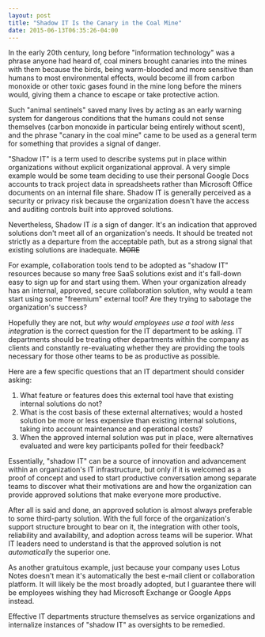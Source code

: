 ```yaml
---
layout: post
title: "Shadow IT Is the Canary in the Coal Mine"
date: 2015-06-13T06:35:26-04:00
---
```


In the early 20th century, long before "information technology" was a phrase
anyone had heard of, coal miners brought canaries into the mines with them
because the birds, being warm-blooded and more sensitive than humans to most
environmental effects, would become ill from carbon monoxide or other toxic
gases found in the mine long before the miners would, giving them a chance to
escape or take protective action.

Such "animal sentinels" saved many lives by acting as an early warning system
for dangerous conditions that the humans could not sense themselves (carbon
monoxide in particular being entirely without scent), and the phrase "canary in
the coal mine" came to be used as a general term for something that provides a
signal of danger.

"Shadow IT" is a term used to describe systems put in place within organizations
without explicit organizational approval. A very simple example would be some
team deciding to use their personal Google Docs accounts to track project data
in spreadsheets rather than Microsoft Office documents on an internal file
share. Shadow IT is generally perceived as a security or privacy risk because
the organization doesn't have the access and auditing controls built into
approved solutions.

Nevertheless, Shadow IT *is* a sign of danger. It's an indication that approved
solutions don't meet all of an organization's needs. It should be treated not
strictly as a departure from the acceptable path, but as a strong signal that
existing solutions are inadequate. ~~MORE~~

For example, collaboration tools tend to be adopted as "shadow IT" resources
because so many free SaaS solutions exist and it's fall-down easy to sign up for
and start using them. When your organization already has an internal, approved,
secure collaboration solution, why would a team start using some "freemium"
external tool? Are they trying to sabotage the organization's success?

Hopefully they are not, but *why would employees use a tool with less
integration* is the correct question for the IT department to be asking. IT
departments should be treating other departments within the company as clients
and constantly re-evaluating whether they are providing the tools necessary for
those other teams to be as productive as possible.

Here are a few specific questions that an IT department should consider asking:

1. What feature or features does this external tool have that existing internal
   solutions do not?
2. What is the cost basis of these external alternatives; would a hosted
   solution be more or less expensive than existing internal solutions, taking
   into account maintenance and operational costs?
3. When the approved internal solution was put in place, were alternatives
   evaluated and were key participants polled for their feedback?

Essentially, "shadow IT" can be a source of innovation and advancement within an
organization's IT infrastructure, but only if it is welcomed as a proof of
concept and used to start productive conversation among separate teams to
discover what their motivations are and how the organization can provide
approved solutions that make everyone more productive.

After all is said and done, an approved solution is almost always preferable to
some third-party solution. With the full force of the organization's support
structure brought to bear on it, the integration with other tools, reliability
and availability, and adoption across teams will be superior. What IT leaders
need to understand is that the approved solution is not *automatically* the
superior one.

As another gratuitous example, just because your company uses Lotus Notes
doesn't mean it's automatically the best e-mail client or collaboration
platform. It will likely be the most broadly adopted, but I guarantee there will
be employees wishing they had Microsoft Exchange or Google Apps instead.

Effective IT departments structure themselves as service organizations and
internalize instances of "shadow IT" as oversights to be remedied.
